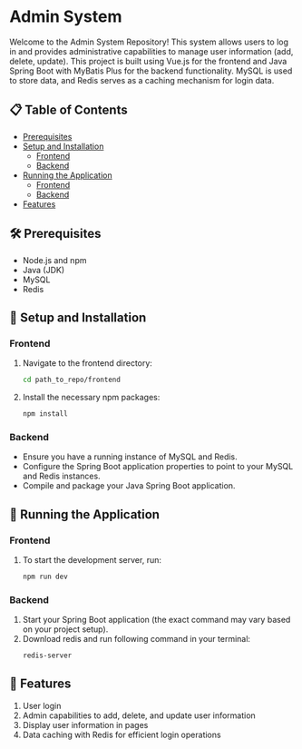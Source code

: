 # Admin System

Welcome to the Admin System Repository! This system allows users to log in and provides administrative capabilities to manage user information (add, delete, update). This project is built using Vue.js for the frontend and Java Spring Boot with MyBatis Plus for the backend functionality. MySQL is used to store data, and Redis serves as a caching mechanism for login data.

## 📋 Table of Contents

- [Prerequisites](#prerequisites)
- [Setup and Installation](#setup-and-installation)
  - [Frontend](#frontend)
  - [Backend](#backend)
- [Running the Application](#running-the-application)
  - [Frontend](#frontend-1)
  - [Backend](#backend-1)
- [Features](#features)

## 🛠 Prerequisites

- Node.js and npm
- Java (JDK)
- MySQL
- Redis

## 🔧 Setup and Installation

### Frontend

1. Navigate to the frontend directory:
   ```bash
   cd path_to_repo/frontend
2. Install the necessary npm packages:
    ```bash
    npm install

### Backend
- Ensure you have a running instance of MySQL and Redis.
- Configure the Spring Boot application properties to point to your MySQL and Redis instances.
- Compile and package your Java Spring Boot application.

## 🚀 Running the Application
### Frontend
1. To start the development server, run:
    ```bash
    npm run dev
### Backend
1. Start your Spring Boot application (the exact command may vary based on your project setup).
2. Download redis and run following command in your terminal:
    ```bash
    redis-server
## 🌟 Features
1. User login
2. Admin capabilities to add, delete, and update user information
3. Display user information in pages
4. Data caching with Redis for efficient login operations